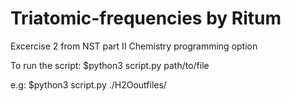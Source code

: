 # Triatomic-frequencies by Ritum
Excercise 2 from NST part II Chemistry programming option

To run the script: $python3 script.py path/to/file

e.g: $python3 script.py ./H2Ooutfiles/
